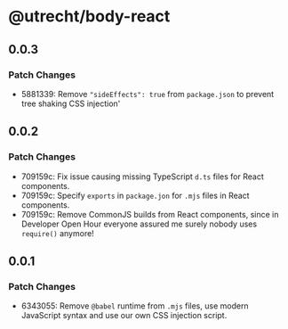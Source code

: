 # @utrecht/body-react

## 0.0.3

### Patch Changes

- 5881339: Remove `"sideEffects": true` from `package.json` to prevent tree shaking CSS injection'

## 0.0.2

### Patch Changes

- 709159c: Fix issue causing missing TypeScript `d.ts` files for React components.
- 709159c: Specify `exports` in `package.jon` for `.mjs` files in React components.
- 709159c: Remove CommonJS builds from React components, since in Developer Open Hour everyone assured me surely nobody uses `require()` anymore!

## 0.0.1

### Patch Changes

- 6343055: Remove `@babel` runtime from `.mjs` files, use modern JavaScript syntax and use our own CSS injection script.
